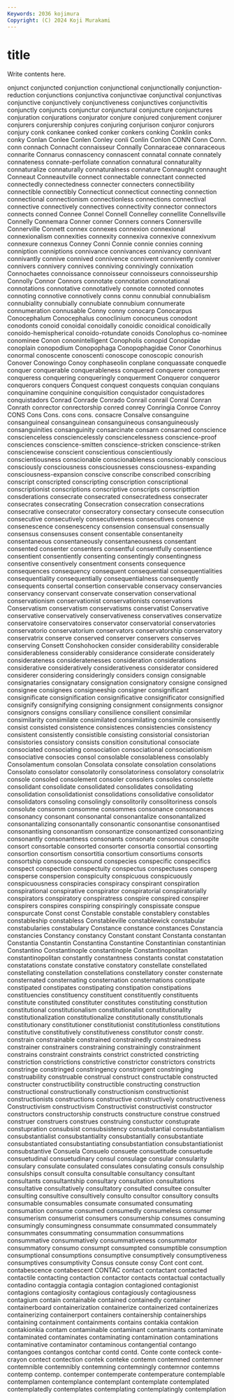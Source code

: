 ```yaml
---
Keywords: 2036 kojimura
Copyright: (C) 2024 Koji Murakami
---
```


# title

Write contents here.



onjunct conjuncted conjunction conjunctional conjunctionally conjunction-reduction conjunctions conjunctiva conjunctivae conjunctival
conjunctivas conjunctive conjunctively conjunctiveness conjunctives conjunctivitis conjunctly conjuncts conjunctur conjunctural
conjuncture conjunctures conjuration conjurations conjurator conjure conjured conjurement conjurer conjurers
conjurership conjures conjuring conjurison conjuror conjurors conjury conk conkanee conked
conker conkers conking Conklin conks conky Conlan Conlee Conlen Conley
conli Conlin Conlon CONN Conn Conn. conn connach Connacht connaisseur
Connally Connaraceae connaraceous connarite Connarus connascency connascent connatal connate connately
connateness connate-perfoliate connation connatural connaturality connaturalize connaturally connaturalness connature Connaught
connaught Conneaut Conneautville connect connectable connectant connected connectedly connectedness connecter
connecters connectibility connectible connectibly Connecticut connecticut connecting connection connectional connectionism
connectionless connections connectival connective connectively connectives connectivity connector connectors connects
conned Connee Connel Connell Connelley connellite Connellsville Connelly Connemara Conner
conner Conners conners Connersville Connerville Connett connex connexes connexion connexional
connexionalism connexities connexity connexiva connexive connexivum connexure connexus Conney Conni
Connie connie connies conning conniption conniptions connivance connivances connivancy connivant
connivantly connive connived connivence connivent connivently conniver connivers connivery connives
conniving connivingly connixation Connochaetes connoissance connoisseur connoisseurs connoisseurship Connolly Connor
Connors connotate connotation connotational connotations connotative connotatively connote connoted connotes
connoting connotive connotively conns connu connubial connubialism connubiality connubially connubiate
connubium connumerate connumeration connusable Conny conny conocarp Conocarpus Conocephalum Conocephalus
conoclinium conocuneus conodont conodonts conoid conoidal conoidally conoidic conoidical conoidically
conoido-hemispherical conoido-rotundate conoids Conolophus co-nominee conominee Conon cononintelligent Conopholis conopid
Conopidae conoplain conopodium Conopophaga Conopophagidae Conor Conorhinus conormal conoscente conoscenti
conoscope conoscopic conourish Conover Conowingo Conoy conphaseolin conplane conquassate conquedle
conquer conquerable conquerableness conquered conquerer conquerers conqueress conquering conqueringly conquerment
Conqueror conqueror conquerors conquers Conquest conquest conquests conquian conquians conquinamine
conquinine conquisition conquistador conquistadores conquistadors Conrad Conrade Conrado Conrail conrail
Conral Conran Conrath conrector conrectorship conred conrey Conringia Conroe Conroy
CONS Cons Cons. cons cons. consacre Consalve consanguine consanguineal consanguinean
consanguineous consanguineously consanguinities consanguinity consarcinate consarn consarned conscience conscienceless consciencelessly
consciencelessness conscience-proof consciences conscience-smitten conscience-stricken conscience-striken consciencewise conscient conscientious conscientiously
conscientiousness conscionable conscionableness conscionably conscious consciously consciousness consciousnesses consciousness-expanding consciousness-expansion
conscive conscribe conscribed conscribing conscript conscripted conscripting conscription conscriptional conscriptionist
conscriptions conscriptive conscripts conscripttion consderations consecrate consecrated consecratedness consecrater consecrates
consecrating Consecration consecration consecrations consecrative consecrator consecratory consectary consecute consecution
consecutive consecutively consecutiveness consecutives consence consenescence consenescency consension consensual consensually
consensus consensuses consent consentable consentaneity consentaneous consentaneously consentaneousness consentant consented
consenter consenters consentful consentfully consentience consentient consentiently consenting consentingly consentingness
consentive consentively consentment consents consequence consequences consequency consequent consequential consequentialities
consequentiality consequentially consequentialness consequently consequents consertal consertion conservable conservacy conservancies
conservancy conservant conservate conservation conservational conservationism conservationist conservationists conservations Conservatism
conservatism conservatisms conservatist Conservative conservative conservatively conservativeness conservatives conservatize conservatoire
conservatoires conservator conservatorial conservatories conservatorio conservatorium conservators conservatorship conservatory conservatrix
conserve conserved conserver conservers conserves conserving Consett Conshohocken consider considerability
considerable considerableness considerably considerance considerate considerately considerateness consideratenesses consideration considerations
considerative consideratively considerativeness considerator considered considerer considering consideringly considers consign
consignable consignataries consignatary consignation consignatory consigne consigned consignee consignees consigneeship
consigner consignificant consignificate consignification consignificative consignificator consignified consignify consignifying consigning
consignment consignments consignor consignors consigns consiliary consilience consilient consimilar consimilarity
consimilate consimilated consimilating consimile consisently consist consisted consistence consistences consistencies
consistency consistent consistently consistible consisting consistorial consistorian consistories consistory consists
consition consitutional consociate consociated consociating consociation consociational consociationism consociative consocies
consol consolable consolableness consolably Consolamentum consolan Consolata consolate consolation consolations
Consolato consolator consolatorily consolatoriness consolatory consolatrix console consoled consolement consoler
consolers consoles consolette consolidant consolidate consolidated consolidates consolidating consolidation consolidationist
consolidations consolidative consolidator consolidators consoling consolingly consolitorily consolitoriness consols consolute
consomm consomme consommes consonance consonances consonancy consonant consonantal consonantalize consonantalized
consonantalizing consonantally consonantic consonantise consonantised consonantising consonantism consonantize consonantized consonantizing
consonantly consonantness consonants consonate consonous consopite consort consortable consorted consorter
consortia consortial consorting consortion consortism consortitia consortium consortiums consorts consortship
consoude consound conspecies conspecific conspecifics conspect conspection conspectuity conspectus conspectuses
consperg consperse conspersion conspicuity conspicuous conspicuously conspicuousness conspiracies conspiracy conspirant
conspiration conspirational conspirative conspirator conspiratorial conspiratorially conspirators conspiratory conspiratress conspire
conspired conspirer conspirers conspires conspiring conspiringly conspissate conspue conspurcate Const
const Constable constable constablery constables constableship constabless Constableville constablewick constabular
constabularies constabulary Constance constance constances Constancia constancies Constancy constancy Constant
constant Constanta constantan Constantia Constantin Constantina Constantine Constantinian constantinian Constantino
Constantinople constantinople Constantinopolitan constantinopolitan constantly constantness constants constat constatation constatations
constate constative constatory constellate constellated constellating constellation constellations constellatory conster
consternate consternated consternating consternation consternations constipate constipated constipates constipating constipation
constipations constituencies constituency constituent constituently constituents constitute constituted constituter constitutes
constituting constitution constitutional constitutionalism constitutionalist constitutionality constitutionalization constitutionalize constitutionally constitutionals
constitutionary constitutioner constitutionist constitutionless constitutions constitutive constitutively constitutiveness constitutor constr
constr. constrain constrainable constrained constrainedly constrainedness constrainer constrainers constraining constrainingly
constrainment constrains constraint constraints constrict constricted constricting constriction constrictions constrictive
constrictor constrictors constricts constringe constringed constringency constringent constringing construability construable
construal construct constructable constructed constructer constructibility constructible constructing construction constructional
constructionally constructionism constructionist constructionists constructions constructive constructively constructiveness Constructivism constructivism
Constructivist constructivist constructor constructors constructorship constructs constructure construe construed construer
construers construes construing constuctor constuprate constupration consubsist consubsistency consubstantial consubstantialism
consubstantialist consubstantiality consubstantially consubstantiate consubstantiated consubstantiating consubstantiation consubstantiationist consubstantive Consuela
Consuelo consuete consuetitude consuetude consuetudinal consuetudinary consul consulage consular consularity
consulary consulate consulated consulates consulating consuls consulship consulships consult consulta
consultable consultancy consultant consultants consultantship consultary consultation consultations consultative consultatively
consultatory consulted consultee consulter consulting consultive consultively consulto consultor consultory
consults consumable consumables consumate consumated consumating consumation consume consumed consumedly
consumeless consumer consumerism consumerist consumers consumership consumes consuming consumingly consumingness
consummate consummated consummately consummates consummating consummation consummations consummative consummatively consummativeness
consummator consummatory consumo consumpt consumpted consumptible consumption consumptional consumptions consumptive
consumptively consumptiveness consumptives consumptivity Consus consute consy Cont cont cont.
contabescence contabescent CONTAC contact contactant contacted contactile contacting contaction contactor
contacts contactual contactually contadino contaggia contagia contagion contagioned contagionist contagions
contagiosity contagious contagiously contagiousness contagium contain containable contained containedly container
containerboard containerization containerize containerized containerizes containerizing containerport containers containership containerships
containing containment containments contains contakia contakion contakionkia contam contaminable contaminant
contaminants contaminate contaminated contaminates contaminating contamination contaminations contaminative contaminator contaminous
contangential contango contangoes contangos contchar contd contd. Conte conte conteck
conte-crayon contect contection contek conteke contemn contemned contemner contemnible contemnibly
contemning contemningly contemnor contemns contemp contemp. contemper contemperate contemperature contemplable
contemplamen contemplance contemplant contemplate contemplated contemplatedly contemplates contemplating contemplatingly contemplation
